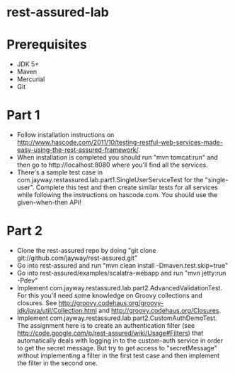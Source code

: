 rest-assured-lab
================

Prerequisites
=============

* JDK 5+
* Maven
* Mercurial
* Git

Part 1
======

* Follow installation instructions on http://www.hascode.com/2011/10/testing-restful-web-services-made-easy-using-the-rest-assured-framework/.
* When installation is completed you should run "mvn tomcat:run" and then go to http://localhost:8080 where you'll find all the services.
* There's a sample test case in com.jayway.restassured.lab.part1.SingleUserServiceTest for the "single-user". Complete this test and then create similar
  tests for all services while following the instructions on hascode.com. You should use the given-when-then API!

Part 2
======

* Clone the rest-assured repo by doing "git clone git://github.com/jayway/rest-assured.git"
* Go into rest-assured and run "mvn clean install -Dmaven.test.skip=true"
* Go into rest-assured/examples/scalatra-webapp and run "mvn jetty:run -Pdev"
* Implement com.jayway.restassured.lab.part2.AdvancedValidationTest. For this you'll need some knowledge on Groovy collections and closures.
  See http://groovy.codehaus.org/groovy-jdk/java/util/Collection.html and http://groovy.codehaus.org/Closures.
* Implement com.jayway.restassured.lab.part2.CustomAuthDemoTest. The assignment here is to create an authentication filter (see http://code.google.com/p/rest-assured/wiki/Usage#Filters)
  that automatically deals with logging in to the custom-auth service in order to get the secret message. But try to get access to "secretMessage" without implementing a filter
  in the first test case and then implement the filter in the second one.

